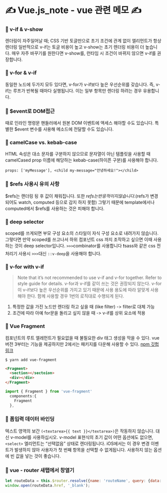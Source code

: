 # ✍️ Vue.js_note - vue 관련 메모 ✍️

### 🔶 v-if & v-show
렌더링이 자주일어날 때; CSS 기반 토글만으로 초기 조건에 관계 없이 엘리먼트가 항상 렌더링
일반적으로 v-if는 토글 비용이 높고 v-show는 초기 렌더링 비용이 더 높습니다. 매우 자주 바꾸기를 원한다면 v-show를, 런타임 시 조건이 바뀌지 않으면 v-if를 권장합니다.

### 🔶 v-for & v-if
동일한 노드에 두가지 모두 있다면, v-for가 v-if보다 높은 우선순위를 갖습니다. 즉, v-if는 루프가 반복될 때마다 실행됩니다. 이는 일부 항목만 렌더링 하려는 경우 유용합니다.

### 🔶 $event로 DOM접근
때로 인라인 명령문 핸들러에서 원본 DOM 이벤트에 액세스 해야할 수도 있습니다. 특별한 $event 변수를 사용해 메소드에 전달할 수도 있습니다.

### 🔶 camelCase vs. kebab-case
HTML 속성은 대소 문자를 구분하지 않으므로 문자열이 아닌 템플릿을 사용할 때 camelCased prop 이름에 해당하는 kebab-case(하이픈 구분)를 사용해야 합니다.
```
props: ['myMessage'], <child my-message="안녕하세요!"></child>
```

### 🔶 $refs 사용시 유의 사항
$refs는 랜더링 됭 후 값이 채워집니다. 또한 $refs는 반응적이지 않습니다.($refs가 변경 되어도 watch, computed 등으로 감지 하지 못함) 그렇기 때문에 template에서나 computed에서 $refs를 사용하는 것은 피해야 합니다.

### 🔶 deep selector
scoped를 쓰게되면 부모 구성 요소의 스타일이 자식 구성 요소로 내려가지 않습니다.
그렇다면 만약 scoped를 쓰고나서 하위 컴포넌트 css 까지 조작하고 싶으면 이때 사용하는 것이 deep selector입니다.
`>>>`combinator를 사용합니다
❗️sass와 같은 css 전처리기 사용시 `>>>`대신 `::v-deep`을 사용해야 합니다.

### 🔶 v-for with v-if
> Note that it’s not recommended to use v-if and v-for together. Refer to style guide for details.
v-for과 v-if를 같이 쓰는 것은 권장되지 않는다.
v-for이 v-if보다 높은 우선순위를 가지고 있기 때문에 사용 용도에 따라 알맞게 사용해야 한다.
함께 사용할 경우 1번의 로직대로 수행되게 된다.
1. 특정한 값을 가진 노드만 렌더링 하고 싶을 때 (like filter) -> filter로 대체 가능
2. 조건에 따라 아예 for문을 돌리고 싶지 않을 때 -> v-if를 상위 요소에 적용

### 🔶 Vue Fragment
컴포넌트의 루트 엘레먼트가 필요없을 때 불필요한 div 태그 생성을 막을 수 있다. 
vue 버전 3부터는 기능을 제공하지만 2에서는 패키지를 다운해 사용할 수 있다.
[npm 깃헙 링크](https://www.npmjs.com/package/vue-fragments)
```
$ yarn add vue-fragment
```

```html
<Fragment>
  <section></sectoion>
  <div></div>
</Fragment>
```

```js
import { Fragment } from 'vue-fragment'
  components:{
    Fragment
  },
```

### 🔶 폼입력 데이터 바인딩
텍스트 영역의 보간 `(<textarea>{{ text }}</textarea>)`은 작동하지 않습니다. 대신 v-model를 사용하십시오.
v-model 표현식의 초기 값이 어떤 옵션에도 없으면, `<select>` 엘리먼트는 “선택없음” 상태로 렌더링됩니다. iOS에서는 이 경우 변경 이벤트가 발생하지 않아 사용자가 첫 번째 항목을 선택할 수 없게됩니다. 사용하지 않는 옵션에 빈 값을 넣는 것이 좋습니다.
  
### 🔶 vue - router 새탭에서 창열기
```js
let routeData = this.$router.resolve({name: 'routeName', query: {data: "someData"}});
window.open(routeData.href, '_blank');
```
